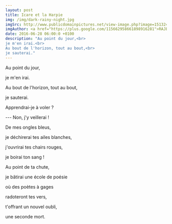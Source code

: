 ```yaml
---
layout: post
title: Icare et la Harpie
img: /img/dark-rainy-night.jpg
imgSrc: http://www.publicdomainpictures.net/view-image.php?image=151324&picture=nuit-pluvieuse-fonce
imgAuthor: <a href="https://plus.google.com/115662958661898916281">RAJESH misra</a>
date: 2016-06-28 06:00:0 +0100
description: "Au point du jour,<br>
je m'en irai.<br>
Au bout de l'horizon, tout au bout,<br>
je sauterai."
---
```

Au point du jour,

je m'en irai.

Au bout de l'horizon, tout au bout,

je sauterai.

Apprendrai-je à voler&nbsp;?

---&nbsp;Non, j'y veillerai&nbsp;!

De mes ongles bleus,

je déchirerai tes ailes blanches,

j'ouvrirai tes chairs rouges,

je boirai ton sang&nbsp;!

Au point de ta chute,

je bâtirai une école de poésie

où des poètes à gages

radoteront tes vers,

t'offrant un nouvel oubli,

une seconde mort.
